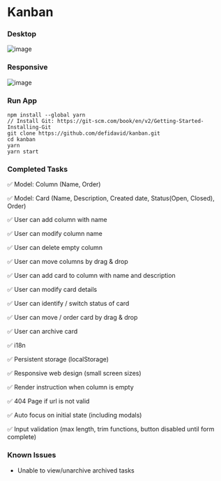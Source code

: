 # Kanban

### Desktop
![image](https://user-images.githubusercontent.com/2999380/166396289-123ff994-609c-4807-b0dc-4e9ce6cbb252.png)


### Responsive
![image](https://user-images.githubusercontent.com/2999380/166390506-b883acf3-0534-4003-a210-fe08c49ab95f.png)


### Run App

```
npm install --global yarn
// Install Git: https://git-scm.com/book/en/v2/Getting-Started-Installing-Git
git clone https://github.com/defidavid/kanban.git
cd kanban
yarn
yarn start
```

### Completed Tasks

:white_check_mark: Model: Column (Name, Order)

:white_check_mark: Model: Card (Name, Description, Created date, Status(Open, Closed), Order)

:white_check_mark:  User can add column with name

:white_check_mark: User can modify column name

:white_check_mark: User can delete empty column

:white_check_mark: User can move columns by drag & drop

:white_check_mark: User can add card to column with name and description

:white_check_mark: User can modify card details

:white_check_mark: User can identify / switch status of card

:white_check_mark: User can move / order card by drag & drop

:white_check_mark: User can archive card

:white_check_mark: i18n

:white_check_mark: Persistent storage (localStorage)

:white_check_mark: Responsive web design (small screen sizes)

:white_check_mark: Render instruction when column is empty

:white_check_mark: 404 Page if url is not valid

:white_check_mark: Auto focus on initial state (including modals)

:white_check_mark: Input validation (max length, trim functions, button disabled until form complete)

### Known Issues
* Unable to view/unarchive archived tasks
